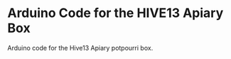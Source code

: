 Arduino Code for the HIVE13 Apiary Box
======================================

Arduino code for the Hive13 Apiary potpourri box.
